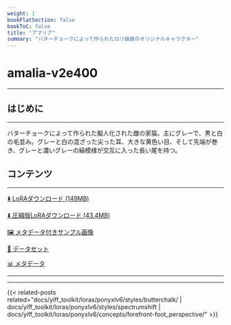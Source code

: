 ```yaml
---
weight: 1
bookFlatSection: false
bookToC: false
title: "アマリア"
summary: "バターチョークによって作られたロリ猫娘のオリジナルキャラクター"
---
```


<!--markdownlint-disable MD025 MD033 -->

# amalia-v2e400

---

## はじめに

---

バターチョークによって作られた擬人化された雌の家猫。主にグレーで、黒と白の毛並み。グレーと白の混ざった尖った耳、大きな黄色い目、そして先端が巻き、グレーと濃いグレーの縞模様が交互に入った長い尾を持つ。

## コンテンツ

---

[⬇️ LoRAダウンロード (149MB)](https://huggingface.co/k4d3/yiff_toolkit/resolve/main/ponyxl_loras/amalia-v2e400.safetensors?download=true)

[⬇️ 圧縮版LoRAダウンロード (43.4MB)](https://huggingface.co/k4d3/yiff_toolkit/resolve/main/ponyxl_loras_shrunk_2/amalia-v2e400_frockpt1_th-3.55.safetensors?download=true)

[🖼️ メタデータ付きサンプル画像](https://huggingface.co/k4d3/yiff_toolkit/tree/main/static/{})

[📐 データセット](<https://huggingface.co/datasets/k4d3/furry/tree/main/amalia_(claralaine)>)

[📊 メタデータ](https://huggingface.co/k4d3/yiff_toolkit/raw/main/ponyxl_loras/amalia-v2e400.json)

---

---

{{< related-posts related="docs/yiff_toolkit/loras/ponyxlv6/styles/butterchalk/ | docs/yiff_toolkit/loras/ponyxlv6/styles/spectrumshift | docs/yiff_toolkit/loras/ponyxlv6/concepts/forefront-foot_perspective/" >}}
